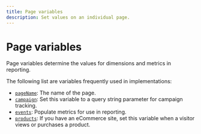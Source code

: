 ```yaml
---
title: Page variables
description: Set values on an individual page.
---
```


# Page variables

Page variables determine the values for dimensions and metrics in reporting.

The following list are variables frequently used in implementations:

* [`pageName`](pagename.md): The name of the page.
* [`campaign`](campaign.md): Set this variable to a query string parameter for campaign tracking.
* [`events`](events/events-overview.md): Populate metrics for use in reporting.
* [`products`](products.md): If you have an eCommerce site, set this variable when a visitor views or purchases a product.
